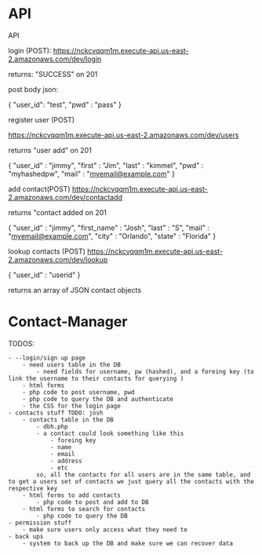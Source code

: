
# API


API


login (POST):
https://nckcvqqm1m.execute-api.us-east-2.amazonaws.com/dev/login

returns: "SUCCESS" on 201

post body json:

{
    "user_id": "test",
    "pwd" : "pass"
}


register user (POST)

https://nckcvqqm1m.execute-api.us-east-2.amazonaws.com/dev/users

returns "user add" on 201


{
    "user_id" : "jimmy",
    "first" : "Jim",
    "last" : "kimmel",
    "pwd" : "myhashedpw",
    "mail" : "myemail@example.com"
}


add contact(POST) https://nckcvqqm1m.execute-api.us-east-2.amazonaws.com/dev/contactadd

returns "contact added on 201

{
	"user_id" : "jimmy",
    "first_name" : "Josh",
    "last" : "S",
    "mail" : "myemail@example.com",
    "city" : "Orlando",
    "state" : "Florida"
    }



lookup contacts (POST) https://nckcvqqm1m.execute-api.us-east-2.amazonaws.com/dev/lookup

{ "user_id" : "userid" }

returns an array of JSON contact objects




















# Contact-Manager
TODOS:

    - --login/sign up page
        - need users table in the DB
            - need fields for username, pw (hashed), and a foreing key (to link the username to their contacts for querying )
        - html forms 
        - php code to post username, pwd
        - php code to query the DB and authenticate 
        - the CSS for the login page
    - contacts stuff TODO: josh
        - contacts table in the DB
            - dbh.php
            - a contact could look something like this
                - foreing key
                - name
                - email
                - address
                - etc
            so, all the contacts for all users are in the same table, and to get a users set of contacts we just query all the contacts with the respective key
        - html forms to add contacts
            - php code to post and add to DB
        - html forms to search for contacts
            - php code to query the DB
    - permission stuff
        - make sure users only access what they need to
    - back ups
        - system to back up the DB and make sure we can recover data
